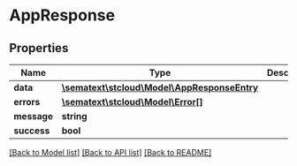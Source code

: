 # AppResponse

## Properties

| Name        | Type                                                                | Description | Notes      |
| ----------- | ------------------------------------------------------------------- | ----------- | ---------- |
| **data**    | [**\sematext\stcloud\Model\AppResponseEntry**](AppResponseEntry.md) |             | [optional] |
| **errors**  | [**\sematext\stcloud\Model\Error[]**](Error.md)                     |             | [optional] |
| **message** | **string**                                                          |             | [optional] |
| **success** | **bool**                                                            |             | [optional] |

[[Back to Model list]](../../README.md#documentation-for-models) [[Back to API list]](../../README.md#documentation-for-api-endpoints) [[Back to README]](../../README.md)
